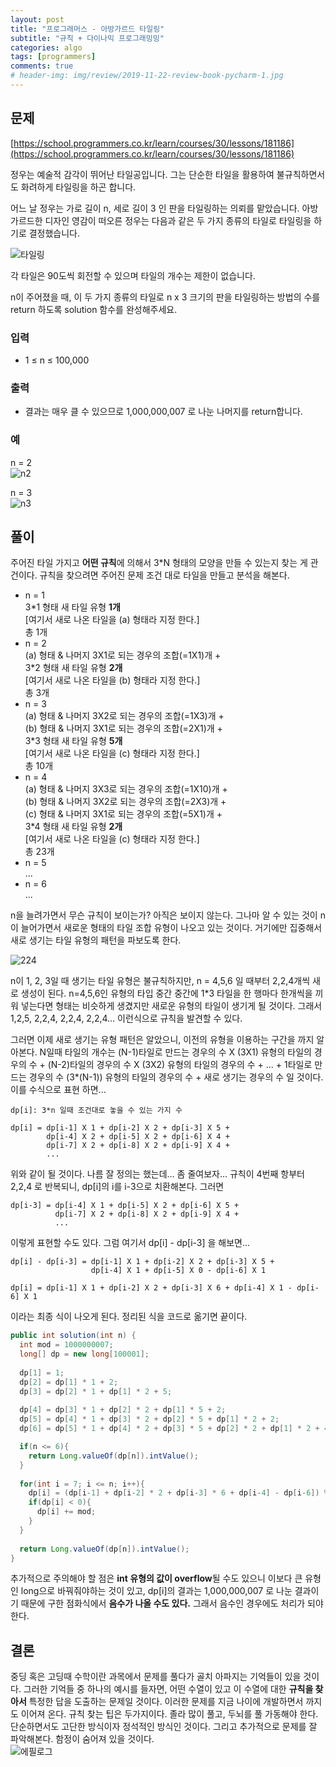 ```yaml
---
layout: post  
title: "프로그래머스 - 아방가르드 타일링"  
subtitle: "규칙 + 다이나믹 프로그래밍밍"  
categories: algo  
tags: [programmers]   
comments: true  
# header-img: img/review/2019-11-22-review-book-pycharm-1.jpg  
---
```

    
## 문제  
[https://school.programmers.co.kr/learn/courses/30/lessons/181186](https://school.programmers.co.kr/learn/courses/30/lessons/181186)

정우는 예술적 감각이 뛰어난 타일공입니다. 그는 단순한 타일을 활용하여 불규칙하면서도 화려하게 타일링을 하곤 합니다.

어느 날 정우는 가로 길이 n, 세로 길이 3 인 판을 타일링하는 의뢰를 맡았습니다. 아방가르드한 디자인 영감이 떠오른 정우는 다음과 같은 두 가지 종류의 타일로 타일링을 하기로 결정했습니다.

![타일링](https://zzangkkmin.github.io/assets/img/postImages/2025-02-12-algo-Q181186-tile.png)

각 타일은 90도씩 회전할 수 있으며 타일의 개수는 제한이 없습니다.

n이 주어졌을 때, 이 두 가지 종류의 타일로 n x 3 크기의 판을 타일링하는 방법의 수를 return 하도록 solution 함수를 완성해주세요.

### 입력
- 1 ≤ n ≤ 100,000

### 출력
- 결과는 매우 클 수 있으므로 1,000,000,007 로 나눈 나머지를 return합니다.

### 예
n = 2  
![n2](https://zzangkkmin.github.io/assets/img/postImages/2025-02-12-algo-Q181186-n2.png)

n = 3  
![n3](https://zzangkkmin.github.io/assets/img/postImages/2025-02-12-algo-Q181186-n3.png)

## 풀이
주어진 타일 가지고 **어떤 규칙**에 의해서 3*N 형태의 모양을 만들 수 있는지 찾는 게 관건이다. 규칙을 찾으려면 주어진 문제 조건 대로 타일을 만들고 분석을 해본다.

- n = 1  
  3*1 형태 새 타일 유형 **1개**  
  [여기서 새로 나온 타일을 (a) 형태라 지정 한다.]  
  총 1개
- n = 2  
  (a) 형태 & 나머지 3X1로 되는 경우의 조합(=1X1)개 +  
  3*2 형태 새 타일 유형 **2개**  
  [여기서 새로 나온 타일을 (b) 형태라 지정 한다.]  
  총 3개
- n = 3  
  (a) 형태 & 나머지 3X2로 되는 경우의 조합(=1X3)개 +  
  (b) 형태 & 나머지 3X1로 되는 경우의 조합(=2X1)개 +  
  3*3 형태 새 타일 유형 **5개**  
  [여기서 새로 나온 타일을 (c) 형태라 지정 한다.]  
  총 10개
- n = 4   
  (a) 형태 & 나머지 3X3로 되는 경우의 조합(=1X10)개 +  
  (b) 형태 & 나머지 3X2로 되는 경우의 조합(=2X3)개 +  
  (c) 형태 & 나머지 3X1로 되는 경우의 조합(=5X1)개 +  
  3*4 형태 새 타일 유형 **2개**  
  [여기서 새로 나온 타일을 (c) 형태라 지정 한다.]  
  총 23개
- n = 5  
  ...
- n = 6  
  ...

n을 늘려가면서 무슨 규칙이 보이는가? 아직은 보이지 않는다. 그나마 알 수 있는 것이 n이 늘어가면서 새로운 형태의 타일 조합 유형이 나오고 있는 것이다. 거기에만 집중해서 새로 생기는 타일 유형의 패턴을 파보도록 한다.

![224](https://zzangkkmin.github.io/assets/img/postImages/2025-02-12-algo-Q181186-224.png)

n이 1, 2, 3일 때 생기는 타일 유형은 불규칙하지만, n = 4,5,6 일 때부터 2,2,4개씩 새로 생성이 된다. n=4,5,6인 유형의 타입 중간 중간에 1*3 타일을 한 행마다 한개씩을 끼워 넣는다면 형태는 비슷하게 생겼지만 새로운 유형의 타일이 생기게 될 것이다. 그래서 1,2,5, 2,2,4, 2,2,4, 2,2,4... 이런식으로 규칙을 발견할 수 있다.

그러면 이제 새로 생기는 유형 패턴은 알았으니, 이전의 유형을 이용하는 구간을 까지 알아본다. N일때 타일의 개수는 (N-1)타일로 만드는 경우의 수 X (3X1) 유형의 타일의 경우의 수 + (N-2)타일의 경우의 수 X (3X2) 유형의 타일의 경우의 수 + ... + 1타일로 만드는 경우의 수 (3*(N-1)) 유형의 타일의 경우의 수 + 새로 생기는 경우의 수 일 것이다. 이를 수식으로 표현 하면...

```
dp[i]: 3*n 일때 조건대로 놓을 수 있는 가지 수

dp[i] = dp[i-1] X 1 + dp[i-2] X 2 + dp[i-3] X 5 + 
        dp[i-4] X 2 + dp[i-5] X 2 + dp[i-6] X 4 + 
        dp[i-7] X 2 + dp[i-8] X 2 + dp[i-9] X 4 + 
        ...
```

위와 같이 될 것이다. 나름 잘 정의는 했는데... 좀 줄여보자...
규칙이 4번째 항부터 2,2,4 로 반복되니, dp[i]의 i를 i-3으로 치환해본다. 그러면

```
dp[i-3] = dp[i-4] X 1 + dp[i-5] X 2 + dp[i-6] X 5 + 
          dp[i-7] X 2 + dp[i-8] X 2 + dp[i-9] X 4 + 
          ...
```

이렇게 표현할 수도 있다. 그럼 여기서 dp[i] - dp[i-3] 을 해보면...

```
dp[i] - dp[i-3] = dp[i-1] X 1 + dp[i-2] X 2 + dp[i-3] X 5 +  
                  dp[i-4] X 1 + dp[i-5] X 0 - dp[i-6] X 1

dp[i] = dp[i-1] X 1 + dp[i-2] X 2 + dp[i-3] X 6 + dp[i-4] X 1 - dp[i-6] X 1
```
이라는 최종 식이 나오게 된다. 정리된 식을 코드로 옮기면 끝이다.

```java
public int solution(int n) {
  int mod = 1000000007;
  long[] dp = new long[100001];
  
  dp[1] = 1; 
  dp[2] = dp[1] * 1 + 2; 
  dp[3] = dp[2] * 1 + dp[1] * 2 + 5;
        
  dp[4] = dp[3] * 1 + dp[2] * 2 + dp[1] * 5 + 2;
  dp[5] = dp[4] * 1 + dp[3] * 2 + dp[2] * 5 + dp[1] * 2 + 2;
  dp[6] = dp[5] * 1 + dp[4] * 2 + dp[3] * 5 + dp[2] * 2 + dp[1] * 2 + 4;

  if(n <= 6){
    return Long.valueOf(dp[n]).intValue();
  }
        
  for(int i = 7; i <= n; i++){
    dp[i] = (dp[i-1] + dp[i-2] * 2 + dp[i-3] * 6 + dp[i-4] - dp[i-6]) % mod;
    if(dp[i] < 0){
      dp[i] += mod;
    }
  }
        
  return Long.valueOf(dp[n]).intValue();
}
```

추가적으로 주의해야 할 점은 **int 유형의 값이 overflow**될 수도 있으니 이보다 큰 유형인 long으로 바꿔줘야하는 것이 있고, dp[i]의 결과는 1,000,000,007 로 나눈 결과이기 때문에 구한 점화식에서 **음수가 나올 수도 있다.** 그래서 음수인 경우에도 처리가 되야 한다.

## 결론
중딩 혹은 고딩때 수학이란 과목에서 문제를 풀다가 골치 아파지는 기억들이 있을 것이다. 그러한 기억들 중 하나의 예시를 들자면, 어떤 수열이 있고 이 수열에 대한 **규칙을 찾아서** 특정한 답을 도출하는 문제일 것이다. 이러한 문제를 지금 나이에 개발하면서 까지도 이어져 온다. 규칙 찾는 팁은 두가지이다. 졸라 많이 풀고, 두뇌를 풀 가동해야 한다. 단순하면서도 고단한 방식이자 정석적인 방식인 것이다. 그리고 추가적으로 문제를 잘 파악해본다. 함정이 숨어져 있을 것이다.   
![에필로그](https://zzangkkmin.github.io/assets/img/postImages/2025-02-12-algo-Q181186-epillog.png)


